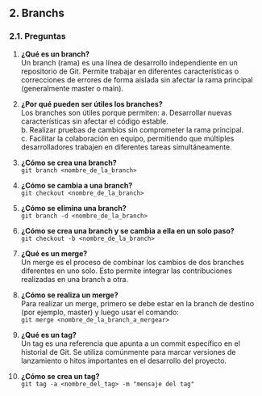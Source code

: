 ## 2. Branchs

### 2.1. Preguntas

1. **¿Qué es un branch?**  
   Un branch (rama) es una línea de desarrollo independiente en un repositorio de Git. Permite trabajar en diferentes características o correcciones de errores de forma aislada sin afectar la rama principal (generalmente master o main).

2. **¿Por qué pueden ser útiles los branches?**  
   Los branches son útiles porque permiten:
   a. Desarrollar nuevas características sin afectar el código estable.  
   b. Realizar pruebas de cambios sin comprometer la rama principal.  
   c. Facilitar la colaboración en equipo, permitiendo que múltiples desarrolladores trabajen en diferentes tareas simultáneamente.

3. **¿Cómo se crea una branch?**  
   `git branch <nombre_de_la_branch>`

4. **¿Cómo se cambia a una branch?**  
   `git checkout <nombre_de_la_branch>`

5. **¿Cómo se elimina una branch?**  
   `git branch -d <nombre_de_la_branch>`

6. **¿Cómo se crea una branch y se cambia a ella en un solo paso?**  
   `git checkout -b <nombre_de_la_branch>`

7. **¿Qué es un merge?**  
   Un merge es el proceso de combinar los cambios de dos branches diferentes en uno solo. Esto permite integrar las contribuciones realizadas en una branch a otra.

8. **¿Cómo se realiza un merge?**  
   Para realizar un merge, primero se debe estar en la branch de destino (por ejemplo, master) y luego usar el comando:  
   `git merge <nombre_de_la_branch_a_mergear>`

9. **¿Qué es un tag?**  
   Un tag es una referencia que apunta a un commit específico en el historial de Git. Se utiliza comúnmente para marcar versiones de lanzamiento o hitos importantes en el desarrollo del proyecto.

10. **¿Cómo se crea un tag?**  
    `git tag -a <nombre_del_tag> -m "mensaje del tag"`
